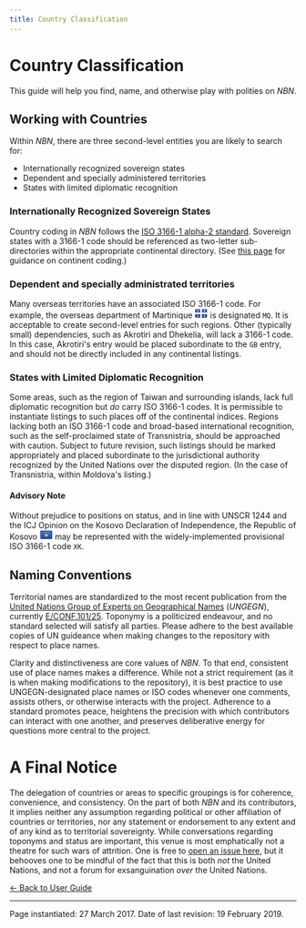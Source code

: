 ```yaml
---
title: Country Classification
---
```


# Country Classification

This guide will help you find, name, and otherwise play with polities on *NBN*.

## Working with Countries

Within *NBN*, there are three second-level entities you are likely to search for:
* Internationally recognized sovereign states
* Dependent and specially administered territories
* States with limited diplomatic recognition

### Internationally Recognized Sovereign States

Country coding in *NBN* follows the [ISO 3166-1 alpha-2 standard](https://www.iso.org/iso-3166-country-codes.html). Sovereign states with a 3166-1 code should be referenced as two-letter sub-directories within the appropriate continental directory. (See [this page](continent-coding.html) for guidance on continent coding.)

### Dependent and specially administrated territories

Many overseas territories have an associated ISO 3166-1 code. For example, the overseas department of Martinique <img src="/images/FlagKit/NA/MQ/MQ.png" class="flagkit"> is designated `MQ`. It is acceptable to create second-level entries for such regions. Other (typically small) dependencies, such as Akrotiri and Dhekelia, will lack a 3166-1 code. In this case, Akrotiri's entry would be placed subordinate to the `GB` entry, and should not be directly included in any continental listings.

### States with Limited Diplomatic Recognition

Some areas, such as the region of Taiwan and surrounding islands, lack full diplomatic recognition but *do* carry ISO 3166-1 codes. It is permissible to instantiate listings to such places off of the continental indices. Regions lacking both an ISO 3166-1 code and broad-based international recognition, such as the self-proclaimed state of Transnistria, should be approached with caution. Subject to future revision, such listings should be marked appropriately and placed subordinate to the jurisdictional authority recognized by the United Nations over the disputed region. (In the case of Transnistria, within Moldova's listing.)

#### Advisory Note

Without prejudice to positions on status, and in line with UNSCR 1244 and the ICJ Opinion on the Kosovo Declaration of Independence, the Republic of Kosovo <img src="/images/FlagKit/EU/XK/XK.png" class="flagkit"> may be represented with the widely-implemented provisional ISO 3166-1 code `XK`.

## Naming Conventions

Territorial names are standardized to the most recent publication from the [United Nations Group of 
Experts on Geographical Names](https://unstats.un.org/unsd/geoinfo/ungegn/default.html) (*UNGEGN*), currently [E/CONF.101/25](https://unstats.un.org/unsd/geoinfo/ungegn/docs/10th-uncsgn-docs/econf/E_CONF.101_25_UNGEGN%20WG%20Country%20Names%20Document.pdf). Toponymy is a politicized endeavour, and no standard selected will satisfy all parties. Please adhere to the best available copies of UN guideance when making changes to the repository with respect to place names.

Clarity and distinctiveness are core values of *NBN*. To that end, consistent use of place names makes a difference. While not a strict requirement (as it is when making modifications to the repository), it is best practice to use UNGEGN-designated place names or ISO codes whenever one comments, assists others, or otherwise interacts with the project. Adherence to a standard promotes peace, heightens the precision with which contributors can interact with one another, and preserves deliberative energy for questions more central to the project.

# A Final Notice

The delegation of countries or areas to specific groupings is for coherence, convenience, and consistency. On the part of both *NBN* and its contributors, it implies neither any assumption regarding political or other affiliation of countries or territories, nor any statement or endorsement to any extent and of any kind as to territorial sovereignty. While conversations regarding toponyms and status are important, this venue is most emphatically not a theatre for such wars of attrition. One is free to [open an issue here](https://github.com/apapenheim/nation-branding-now/issues/new), but it behooves one to be mindful of the fact that this is both *not* the United Nations, and not a forum for exsanguination *over* the United Nations.

[← Back to User Guide](../guide.html)

---

Page instantiated: 27 March 2017.
Date of last revision: 19 February 2019.